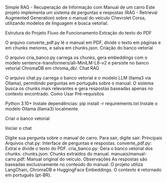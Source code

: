 Simple RAG - Recuperação de Informação com Manual de um carro
Este projeto implementa um sistema de perguntas e respostas (RAG - Retrieval Augmented Generation) sobre o manual do veículo Chevrolet Corsa, utilizando modelos de linguagem e busca vetorial.

Estrutura do Projeto
Fluxo de Funcionamento
Extração do texto do PDF

O arquivo converte_pdf.py lê o manual em PDF, divide o texto em páginas e em chunks menores, e salva em chunks.json.
Criação do banco vetorial

O arquivo cria_banco.py carrega os chunks, gera embeddings com o modelo sentence-transformers/all-MiniLM-L6-v2 e persiste no banco vetorial ChromaDB em chroma_db/.
Chat RAG

O arquivo chat.py carrega o banco vetorial e o modelo LLM (llama3 via Ollama), permitindo perguntas em português sobre o manual. O sistema busca os chunks mais relevantes e gera respostas baseadas apenas no contexto encontrado.
Como Usar
Pré-requisitos

Python 3.10+
Instale dependências: pip install -r requirements.txt
Instale o modelo Ollama (llama3) localmente.



Criar o banco vetorial

Iniciar o chat

Digite sua pergunta sobre o manual do carro.
Para sair, digite sair.
Principais Arquivos
chat.py: Interface de perguntas e respostas.
converte_pdf.py: Extrai e divide o texto do PDF.
cria_banco.py: Gera o banco vetorial dos chunks.
chunks.json: Chunks extraídos do manual.
manuais/manual-carro.pdf: Manual original do veículo.
Observações
As respostas são baseadas exclusivamente no conteúdo do manual.
O projeto utiliza LangChain, ChromaDB e HuggingFace Embeddings.
O contexto é retornado em português (pt-BR).
